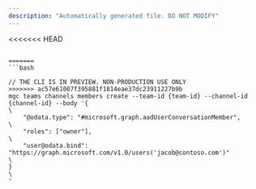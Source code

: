 ```yaml
---
description: "Automatically generated file. DO NOT MODIFY"
---
```


<<<<<<< HEAD
```cli

=======
```bash

// THE CLI IS IN PREVIEW. NON-PRODUCTION USE ONLY
>>>>>>> ac57e61007f395881f1814eae37dc23911227b9b
mgc teams channels members create --team-id {team-id} --channel-id {channel-id} --body '{\
    "@odata.type": "#microsoft.graph.aadUserConversationMember",\
    "roles": ["owner"],\
    "user@odata.bind": "https://graph.microsoft.com/v1.0/users('jacob@contoso.com')"\
}\
'

```